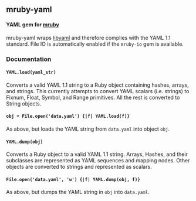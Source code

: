 ## mruby-yaml

#### YAML gem for [mruby](https://github.com/mruby/mruby)

mruby-yaml wraps [libyaml](http://pyyaml.org/wiki/LibYAML) and therefore complies with the YAML 1.1 standard. File IO is automatically enabled if the `mruby-io` gem is available.

### Documentation

#### `YAML.load(yaml_str)`
Converts a valid YAML 1.1 string to a Ruby object containing hashes, arrays, and strings. This currently attempts to convert YAML scalars (i.e. strings) to Fixnum, Float, Symbol, and Range primitives. All the rest is converted to String objects.

#### `obj = File.open('data.yaml') {|f| YAML.load(f)}`
As above, but loads the YAML string from `data.yaml` into object `obj`.

#### `YAML.dump(obj)`
Converts a Ruby object to a valid YAML 1.1 string. Arrays, Hashes, and their subclasses are represented as YAML sequences and mapping nodes. Other objects are converted to strings and represented as scalars.

#### `File.open('data.yaml', 'w') {|f| YAML.dump(obj, f)}`
As above, but dumps the YAML string in `obj` into `data.yaml`.

